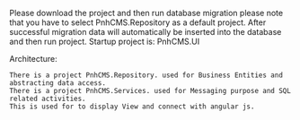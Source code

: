 Please download the project and then run database migration please note that you have to select PnhCMS.Repository as a default project. After successful migration data will automatically be inserted into the database and then run project. Startup project is: PnhCMS.UI

Architecture:

    There is a project PnhCMS.Repository. used for Business Entities and abstracting data access.
    There is a project PnhCMS.Services. used for Messaging purpose and SQL related activities.
    This is used for to display View and connect with angular js.
